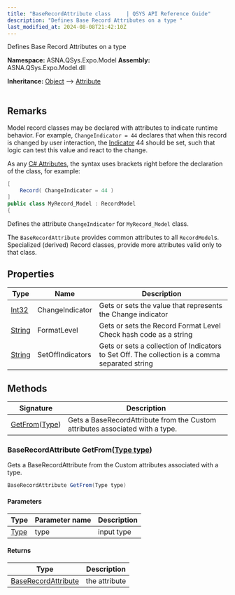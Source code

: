 ```yaml
---
title: "BaseRecordAttribute class     | QSYS API Reference Guide"
description: "Defines Base Record Attributes on a type "
last_modified_at: 2024-08-08T21:42:10Z
---
```


Defines Base Record Attributes on a type

**Namespace:** ASNA.QSys.Expo.Model
**Assembly:** ASNA.QSys.Expo.Model.dll

**Inheritance:** [Object](https://docs.microsoft.com/en-us/dotnet/api/system.object) --> [Attribute](https://docs.microsoft.com/en-us/dotnet/api/system.attribute)
<br>
<br>

## Remarks

Model record classes may be declared with attributes to indicate runtime behavior. For example, `ChangeIndicator = 44` declares that when this record is changed by user interaction, the [Indicator](/reference/runtime/qsys-runtime/indicator.html) 44 should be set, such that logic can test this value and react to the change.

As any [C# Attributes](https://docs.microsoft.com/en-us/dotnet/csharp/programming-guide/concepts/attributes/), the syntax uses brackets right before the declaration of the class, for example:

```cs
[
    Record( ChangeIndicator = 44 )
]
public class MyRecord_Model : RecordModel
{
```

Defines the attribute `ChangeIndicator` for `MyRecord_Model` class.

The `BaseRecordAttribute` provides common attributes to all `RecordModel`s. Specialized (derived) Record classes, provide more attributes valid only to that class.

## Properties

| Type | Name | Description
| --- | --- | --- 
| [Int32](https://learn.microsoft.com/en-us/dotnet/csharp/language-reference/builtin-types/integral-numeric-types) | ChangeIndicator | Gets or sets the value that represents the Change indicator |
| [String](https://learn.microsoft.com/en-us/dotnet/api/system.string?view=net-8.0) | FormatLevel | Gets or sets the Record Format Level Check hash code as a string |
| [String](https://learn.microsoft.com/en-us/dotnet/api/system.string?view=net-8.0) | SetOffIndicators | Gets or sets a collection of Indicators to Set Off. The collection is a comma separated string |

## Methods

| Signature | Description |
| --- | --- |
| [GetFrom](#baserecordattribute-getfromtype-type)([Type](https://docs.microsoft.com/en-us/dotnet/api/system.type)) | Gets a BaseRecordAttribute from the Custom attributes associated with a type.

### BaseRecordAttribute GetFrom([Type type](https://docs.microsoft.com/en-us/dotnet/api/system.type))

Gets a BaseRecordAttribute from the Custom attributes associated with a type.

```cs
BaseRecordAttribute GetFrom(Type type)
```

#### Parameters

| Type | Parameter name | Description
| --- | --- | ---
| [Type](https://docs.microsoft.com/en-us/dotnet/api/system.type) | type | input type

#### Returns

| Type | Description
| --- | ---
| [BaseRecordAttribute](/reference/expo/qsys-expo-model/base-record-attribute.html) | the attribute
